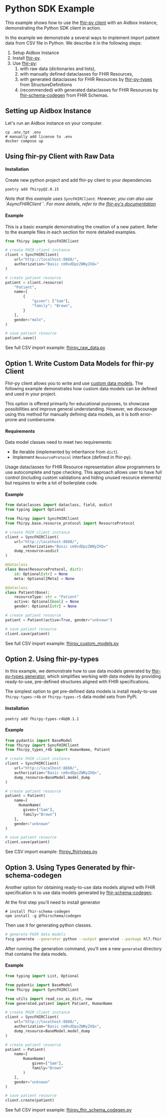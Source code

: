 # Python SDK Example


This example shows how to use the [fhir-py client](https://github.com/beda-software/fhir-py "fhir-py") with an Aidbox instance, demonstrating the Python SDK client in action.

In the example we demonstrate a several ways to implement import patient data from CSV file in Python. We describe it in the following steps:

1. Setup Aidbox Instance
1. Install [fhir-py](https://github.com/beda-software/fhir-py).
1. Use [fhir-py](https://github.com/beda-software/fhir-py):
    1. with raw data (dictionaries and lists),
    1. with manually defined dataclasses for FHIR Resources,
    1. with generated dataclasses for FHIR Resources by [fhir-py-types](https://github.com/beda-software/fhir-py-types) from StructureDefinitions
    1. (recommended) with generated dataclasses for FHIR Resources by [fhir-schema-codegen](https://github.com/fhir-schema/fhir-schema-codegen) from FHIR Schemas.



## Setting up Aidbox Instance

Let's run an Aidbox instance on your computer. 

``` shell
cp .env.tpt .env
# manually add license to .env
docker compose up
```



## Using fhir-py Client with Raw Data

#### Installation

Create new python project and add fhir-py client to your dependencies

``` shell
poetry add fhirpy@2.0.15
```

*Note that this example uses `SyncFHIRClient`. However, you can also use `AsyncFHIRClient``. For more details, refer to the [fhir-py's documentation](https://github.com/beda-software/fhir-py/README.md)*

#### Example 

This is a basic example demonstrating the creation of a new patient. Refer to the example files in each section for more detailed examples.

``` python
from fhirpy import SyncFHIRClient

# create FHIR client instance
client = SyncFHIRClient(
    url="http://localhost:8888/", 
    authorization="Basic cm9vdDpzZWNyZXQ="
)

# create patient resource
patient = client.resource(
    "Patient",
    name=[
        {
            "given": ["Sam"],
            "family": "Brown",
        }
    ],
    gender="male",
)

# save patient resource
patient.save()
```

See full CSV import example: [fhirpy_raw_data.py](fhirpy_raw_data.py) 



## Option 1. Write Custom Data Models for fhir-py Client

Fhir-py client allows you to write and use [custom data models](https://github.com/beda-software/fhir-py?tab=readme-ov-file#data-models). The following example demonstrates how custom data models can be defined and used in your project. 

This option is offered primarily for educational purposes, to showcase possibilities and improve general understanding. However, we discourage using this method for manually defining data models, as it is both error-prone and cumbersome.

#### Requirements

Data model classes need to meet two requirements:

- Be iterable (implemented by inheritance from `dict`).
- Implement `ResourceProtocol` interface (defined in fhir-py). 

Usage dataclasses for FHIR Resource representation allow programmers to use autocomplete and type checking. This approach allows user to have full control (including custom validations and hiding unused resource elements) but requires to write a lot of boilerplate code.

#### Example


``` python
from dataclasses import dataclass, field, asdict
from typing import Optional

from fhirpy import SyncFHIRClient
from fhirpy.base.resource_protocol import ResourceProtocol

# create FHIR client instance
client = SyncFHIRClient(
    url="http://localhost:8888/", 
		authorization="Basic cm9vdDpzZWNyZXQ="
    dump_resource=asdict
)

@dataclass
class Base(ResourceProtocol, dict):
    id: Optional[str] = None
    meta: Optional[Meta] = None

@dataclass
class Patient(Base):
    resourceType: str = "Patient"
    active: Optional[bool] = None
    gender: Optional[str] = None

# create patient resource
patient = Patient(active=True, gender="unknown")

# save patient resource
client.save(patient)
```

See full CSV import example: [fhirpy_custom_models.py](fhirpy_custom_models.py)



## Option 2. Using fhir-py-types

In this example, we demonstrate how to use data models generated by [fhir-py-types generator](https://github.com/beda-software/fhir-py-types "fhir-py-types"), which simplifies working with data models by providing ready-to-use, pre-defined structures aligned with FHIR specifications.

The simplest option to get pre-defined data models is install ready-to-use `fhirpy-types-r4b` or `fhirpy-types-r5` data model sets from PyPi.

#### Installation

``` shell 
poetry add fhirpy-types-r4b@0.1.1
```

#### Example 

``` python
from pydantic import BaseModel
from fhirpy import SyncFHIRClient
from fhirpy_types_r4b import HumanName, Patient

# create FHIR client instance
client = SyncFHIRClient(
    url="http://localhost:8888/", 
    authorization="Basic cm9vdDpzZWNyZXQ=",
    dump_resource=BaseModel.model_dump
)

# create patient resource
patient = Patient(
    name=[
      HumanName(
        given=["Sam"], 
        family="Brown")
    ],
    gender="unknown"
)

# save patient resource
client.save(patient)
```

See CSV import example: [fhirpy_fhirtypes.py](fhirpy_fhirtypes.py)

## Option 3. Using Types Generated by fhir-schema-codegen

Another option for obtaining ready-to-use data models aligned with FHIR specification is to use data models generated by [fhir-schema-codegen](https://github.com/fhir-schema/fhir-schema-codegen).

At the first step you'll need to install generator

```shell
# install fhir-schema-codegen
npm install -g @fhirschema/codegen
```

 Then use it for generating python classes.

```sh
# generate FHIR data models
fscg generate --generator python --output generated --package hl7.fhir.r4.core:4.0.1 
```

After running the generation command, you'll see a new `generated` directory that contains the data models.

#### Example


``` python
from typing import List, Optional

from pydantic import BaseModel
from fhirpy import SyncFHIRClient

from utils import read_csv_as_dict, now
from generated.patient import Patient, HumanName

# create FHIR client instance
client = SyncFHIRClient(
    url="http://localhost:8888/",
    authorization="Basic cm9vdDpzZWNyZXQ=",
    dump_resource=BaseModel.model_dump
)

# create patient resource
patient = Patient(
    name=[
        HumanName(
            given=["Sam"],
            family="Brown"
        )
    ],
    gender="unknown"
)

# save patient resource 
client.create(patient)
```

See full CSV import example: [fhirpy_fhir_schema_codegen.py](fhirpy_fhir_schema_codegen.py)